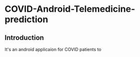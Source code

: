 # COVID-Android-Telemedicine-prediction


## Introduction 
It's an android applicaion for COVID patients to 
